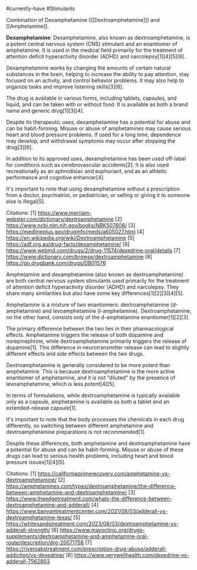 #currently-have 
#Stimulants

Combination of Dexamphetamine ([[Dextroamphetamine]]) and [[Amphetamine]]. 

**Dexamphetamine**:
Dexamphetamine, also known as dextroamphetamine, is a potent central nervous system (CNS) stimulant and an enantiomer of amphetamine. It is used in the medical field primarily for the treatment of attention deficit hyperactivity disorder (ADHD) and narcolepsy[1][4][5][8]. 

Dexamphetamine works by changing the amounts of certain natural substances in the brain, helping to increase the ability to pay attention, stay focused on an activity, and control behavior problems. It may also help to organize tasks and improve listening skills[3][6]. 

The drug is available in various forms, including tablets, capsules, and liquid, and can be taken with or without food. It is available as both a brand name and generic drug[1][3][4]. 

Despite its therapeutic uses, dexamphetamine has a potential for abuse and can be habit-forming. Misuse or abuse of amphetamines may cause serious heart and blood pressure problems. If used for a long time, dependence may develop, and withdrawal symptoms may occur after stopping the drug[3][6]. 

In addition to its approved uses, dexamphetamine has been used off-label for conditions such as cerebrovascular accidents[2]. It is also used recreationally as an aphrodisiac and euphoriant, and as an athletic performance and cognitive enhancer[4]. 

It's important to note that using dexamphetamine without a prescription from a doctor, psychiatrist, or pediatrician, or selling or giving it to someone else is illegal[5].

Citations:
[1] https://www.merriam-webster.com/dictionary/dextroamphetamine
[2] https://www.ncbi.nlm.nih.gov/books/NBK507808/
[3] https://medlineplus.gov/druginfo/meds/a605027.html
[4] https://en.wikipedia.org/wiki/Dextroamphetamine
[5] https://adf.org.au/drug-facts/dexamphetamine/
[6] https://www.webmd.com/drugs/2/drug-11574/dexedrine-oral/details
[7] https://www.dictionary.com/browse/dextroamphetamine
[8] https://go.drugbank.com/drugs/DB01576

Amphetamine and dexamphetamine (also known as dextroamphetamine) are both central nervous system stimulants used primarily for the treatment of attention deficit hyperactivity disorder (ADHD) and narcolepsy. They share many similarities but also have some key differences[1][2][3][4][5].

Amphetamine is a mixture of two enantiomers: dextroamphetamine (d-amphetamine) and levoamphetamine (l-amphetamine). Dextroamphetamine, on the other hand, consists only of the d-amphetamine enantiomer[1][2][3]. 

The primary difference between the two lies in their pharmacological effects. Amphetamine triggers the release of both dopamine and norepinephrine, while dextroamphetamine primarily triggers the release of dopamine[1]. This difference in neurotransmitter release can lead to slightly different effects and side effects between the two drugs.

Dextroamphetamine is generally considered to be more potent than amphetamine. This is because dextroamphetamine is the more active enantiomer of amphetamine, and it is not "diluted" by the presence of levoamphetamine, which is less potent[4][5]. 

In terms of formulations, while dextroamphetamine is typically available only as a capsule, amphetamine is available as both a tablet and an extended-release capsule[1]. 

It's important to note that the body processes the chemicals in each drug differently, so switching between different amphetamine and dextroamphetamine preparations is not recommended[1]. 

Despite these differences, both amphetamine and dextroamphetamine have a potential for abuse and can be habit-forming. Misuse or abuse of these drugs can lead to serious health problems, including heart and blood pressure issues[1][4][5].

Citations:
[1] https://californiaprimerecovery.com/amphetamine-vs-dextroamphetamine/
[2] https://amphetamines.com/types/dextroamphetamine/the-difference-between-amphetamine-and-dextroamphetamine/
[3] https://www.theedgetreatment.com/whats-the-difference-between-dextroamphetamine-and-adderall/
[4] https://www.banyantreatmentcenter.com/2021/08/03/adderall-vs-dextroamphetamine-texas/
[5] https://whitesandstreatment.com/2023/08/03/dextroamphetamine-vs-adderall-strength/
[6] https://www.mayoclinic.org/drugs-supplements/dextroamphetamine-and-amphetamine-oral-route/description/drg-20071758
[7] https://riveroakstreatment.com/prescription-drug-abuse/adderall-addiction/vs-dexedrine/
[8] https://www.verywellhealth.com/dexedrine-vs-adderall-7562803
